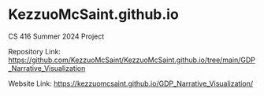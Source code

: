 # KezzuoMcSaint.github.io
CS 416 Summer 2024 Project

Repository Link: https://github.com/KezzuoMcSaint/KezzuoMcSaint.github.io/tree/main/GDP_Narrative_Visualization

Website Link:
https://kezzuomcsaint.github.io/GDP_Narrative_Visualization/
